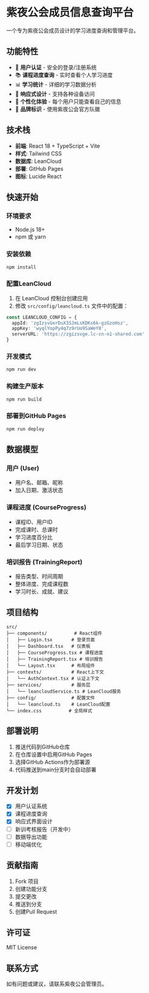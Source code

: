 # 紫夜公会成员信息查询平台

一个专为紫夜公会成员设计的学习进度查询和管理平台。

## 功能特性

- 🔐 **用户认证** - 安全的登录/注册系统
- 📚 **课程进度查询** - 实时查看个人学习进度
- 📊 **学习统计** - 详细的学习数据分析
- 📱 **响应式设计** - 支持各种设备访问
- 🎯 **个性化体验** - 每个用户只能查看自己的信息
- 🎨 **品牌标识** - 使用紫夜公会官方队徽

## 技术栈

- **前端**: React 18 + TypeScript + Vite
- **样式**: Tailwind CSS
- **数据库**: LeanCloud
- **部署**: GitHub Pages
- **图标**: Lucide React

## 快速开始

### 环境要求

- Node.js 18+
- npm 或 yarn

### 安装依赖

```bash
npm install
```

### 配置LeanCloud

1. 在 LeanCloud 控制台创建应用
2. 修改 `src/config/leancloud.ts` 文件中的配置：

```typescript
const LEANCLOUD_CONFIG = {
  appId: 'zgIzsvGerDuX3SJmLsKDKs6k-gzGzoHsz',
  appKey: 'wyqlYopPy4q7z9rUo9SaWeY8',
  serverURL: 'https://zgizsvge.lc-cn-n1-shared.com'
}
```

### 开发模式

```bash
npm run dev
```

### 构建生产版本

```bash
npm run build
```

### 部署到GitHub Pages

```bash
npm run deploy
```

## 数据模型

### 用户 (User)
- 用户名、邮箱、昵称
- 加入日期、激活状态

### 课程进度 (CourseProgress)
- 课程ID、用户ID
- 完成课时、总课时
- 学习进度百分比
- 最后学习日期、状态

### 培训报告 (TrainingReport)
- 报告类型、时间周期
- 整体进度、完成课程数
- 学习时长、成就、建议

## 项目结构

```
src/
├── components/          # React组件
│   ├── Login.tsx       # 登录页面
│   ├── Dashboard.tsx   # 仪表板
│   ├── CourseProgress.tsx # 课程进度
│   ├── TrainingReport.tsx # 培训报告
│   └── Layout.tsx      # 布局组件
├── contexts/           # React上下文
│   └── AuthContext.tsx # 认证上下文
├── services/           # 服务层
│   └── leancloudService.ts # LeanCloud服务
├── config/             # 配置文件
│   └── leancloud.ts    # LeanCloud配置
└── index.css          # 全局样式
```

## 部署说明

1. 推送代码到GitHub仓库
2. 在仓库设置中启用GitHub Pages
3. 选择GitHub Actions作为部署源
4. 代码推送到main分支时会自动部署

## 开发计划

- [x] 用户认证系统
- [x] 课程进度查询
- [x] 响应式界面设计
- [ ] 新训考核报告（开发中）
- [ ] 数据导出功能
- [ ] 移动端优化

## 贡献指南

1. Fork 项目
2. 创建功能分支
3. 提交更改
4. 推送到分支
5. 创建Pull Request

## 许可证

MIT License

## 联系方式

如有问题或建议，请联系紫夜公会管理员。
